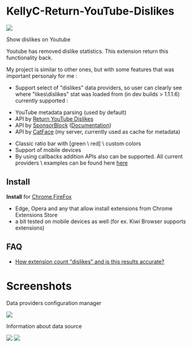 # KellyC-Return-YouTube-Dislikes

<img src="https://catface.ru/userfiles/media/udata_1638497616_xequqlxf.png">

Show dislikes on Youtube

Youtube has removed dislike statistics. This extension return this functionality back.

My project is similar to other ones, but with some features that was important personaly for me :

- Support select of "dislikes" data providers, so user can clearly see where "likes\dislikes" stat was loaded from (in dev builds > 1.1.1.6)
currently supported : 

* YouTube metadata parsing (used by default)
* API by <a href="https://returnyoutubedislike.com/">Return YouTube Dislikes</a>
* API by <a href="https://sponsor.ajay.app/">SponsorBlock</a> (<a href="https://wiki.sponsor.ajay.app/w/API_Docs/Ratings">Documentation</a>)
* API by <a href="https://catface.ru">CatFace</a> (my server, currently used as cache for metadata)

- Classic ratio bar with [green \ red] \ custom colors
- Support of mobile devices
- By using callbacks addition APIs also can be supported. All current providers \ examples can be found here <a href="https://github.com/NC22/KellyC-Return-YouTube-Dislikes/tree/main/lib/api">here</a>

<h2>Install</h2>

<p>
<b>Install</b> for <a href="https://chrome.google.com/webstore/detail/kellyc-return-youtube-dis/gmdihkflccbodfkfioifolcijgahdgaf?hl=en">Chrome</a>,<a href="https://addons.mozilla.org/en/firefox/addon/return-youtube-dislike/">FireFox</a>
</p>

- Edge, Opera and any that allow install extensions from Chrome Extensions Store
- a bit tested on mobile devices as well (for ex. Kiwi Browser supports extensions)

<h2> FAQ </h2>

<ul>
<li>
<a href="https://github.com/NC22/KellyC-Return-YouTube-Dislikes/wiki/How-extension-count-%22dislikes%22-and-is-this-results-accurate%3F">How extension count "dislikes" and is this results accurate?</a>
</li>
</ul>

# Screenshots

Data providers configuration manager

<img src="https://catface.ru/userfiles/media/udata_1638552247_wasmuugw.png">

Information about data source

<img src="https://catface.ru/userfiles/media/udata_1638552929_yawwmcnf.png">

<img src="https://catface.ru/userfiles/media/udata_1638552251_vwllpies.png">


